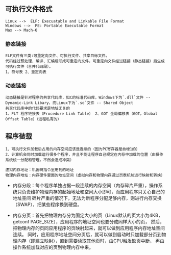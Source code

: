 
## 可执行文件格式
    Linux -->  ELF: Execuatable and Linkable File Format
    Windows -->  PE: Portable Executable Format
    Max --> Mach-O
    
### 静态链接
    ELF文件有三类:可重定向文件、可执行文件、共享目标文件。
    代码经过预处理、编译、汇编后形成可重定向文件，可重定向文件经过链接（静态链接）后生成可执行文件（合并代码段）。
    1、符号表 2、重定向表
### 动态链接
    动态链接是针对程序的共享代码库，如C的标准代码库，Windows下为`.dll`文件 -- Dynamic-Link Libary，而Linux下为`.so`文件 -- Shared Object
    共享代码库中的代码要求是地址无关的
    1、PLT 程序链接表（Procedure Link Table） 2、GOT 全局偏移表（GOT，Global Offset Table）（进程私有的）
                                            
## 程序装载
    1、可执行文件加载后占用的内存空间应该是连续的（因为PC寄存器是自增1的）
    2、计算机会同时加载运行很多个程序，并且不能让程序自己规定在内存中加载的位置（由操作系统统一分配和管理，不然会造成冲突）
    
    虚拟内存地址：机器码指令里用到的地址
    物理内存地址：内存硬件里面的地址空间（虚拟内存和物理内存通过页表机制进行映射和转换）
    
   * 内存分段：每个程序单独占据一段连续的内存空间（内存碎片严重），操作系统只负责维护物理内存的起始地址和空间大小即可，而应用程序只关心自己的地址空间
              碎片严重的情况下，无法为新程序分配足够内存，则进行内存交换（SWAP），把某些程序换到硬盘。

   * 内存分页：首先把物理内存分为固定大小的页（Linux默认的页大小为4KB，getconf PAGE_SIZE），应用程序的地址空间也要分成同样大小的页，
              然后，把物理内存的页同应用程序的页映射起来，就可以做到应用程序内存地址空间连续。
              同时，应用程序地址空间分页后，就可以做到启动时只加载部分页到物理内存（即建立映射），直到需要读取其他页时，由CPU触发缺页中断，
              再由操作系统加载对应的页到物理内存中来。
              
   